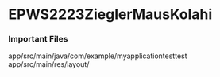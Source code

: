 # EPWS2223ZieglerMausKolahi
### Important Files

app/src/main/java/com/example/myapplicationtesttest
app/src/main/res/layout/
